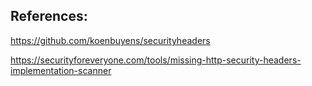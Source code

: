 ## References:
https://github.com/koenbuyens/securityheaders

https://securityforeveryone.com/tools/missing-http-security-headers-implementation-scanner
